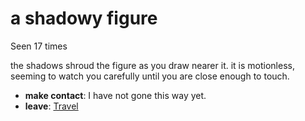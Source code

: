 # a shadowy figure

Seen 17 times

the shadows shroud the figure as you draw nearer it. it is motionless, seeming to watch you carefully until you are close enough to touch.

- **make contact**: I have not gone this way yet.
- **leave**: [Travel](Travel-travel.md)
